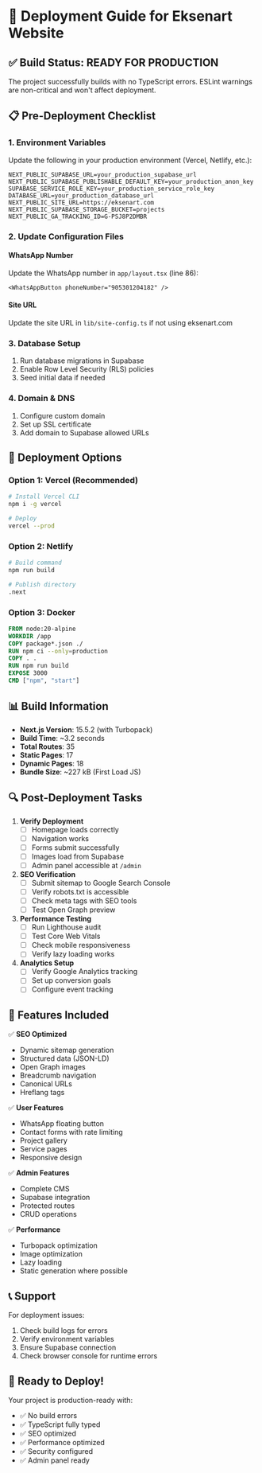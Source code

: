 # 🚀 Deployment Guide for Eksenart Website

## ✅ Build Status: READY FOR PRODUCTION

The project successfully builds with no TypeScript errors. ESLint warnings are non-critical and won't affect deployment.

## 📋 Pre-Deployment Checklist

### 1. Environment Variables
Update the following in your production environment (Vercel, Netlify, etc.):

```env
NEXT_PUBLIC_SUPABASE_URL=your_production_supabase_url
NEXT_PUBLIC_SUPABASE_PUBLISHABLE_DEFAULT_KEY=your_production_anon_key
SUPABASE_SERVICE_ROLE_KEY=your_production_service_role_key
DATABASE_URL=your_production_database_url
NEXT_PUBLIC_SITE_URL=https://eksenart.com
NEXT_PUBLIC_SUPABASE_STORAGE_BUCKET=projects
NEXT_PUBLIC_GA_TRACKING_ID=G-PSJ8P2DMBR
```

### 2. Update Configuration Files

#### WhatsApp Number
Update the WhatsApp number in `app/layout.tsx` (line 86):
```tsx
<WhatsAppButton phoneNumber="905301204182" />
```

#### Site URL
Update the site URL in `lib/site-config.ts` if not using eksenart.com

### 3. Database Setup
1. Run database migrations in Supabase
2. Enable Row Level Security (RLS) policies
3. Seed initial data if needed

### 4. Domain & DNS
1. Configure custom domain
2. Set up SSL certificate
3. Add domain to Supabase allowed URLs

## 🚀 Deployment Options

### Option 1: Vercel (Recommended)
```bash
# Install Vercel CLI
npm i -g vercel

# Deploy
vercel --prod
```

### Option 2: Netlify
```bash
# Build command
npm run build

# Publish directory
.next
```

### Option 3: Docker
```dockerfile
FROM node:20-alpine
WORKDIR /app
COPY package*.json ./
RUN npm ci --only=production
COPY . .
RUN npm run build
EXPOSE 3000
CMD ["npm", "start"]
```

## 📊 Build Information

- **Next.js Version**: 15.5.2 (with Turbopack)
- **Build Time**: ~3.2 seconds
- **Total Routes**: 35
- **Static Pages**: 17
- **Dynamic Pages**: 18
- **Bundle Size**: ~227 kB (First Load JS)

## 🔍 Post-Deployment Tasks

1. **Verify Deployment**
   - [ ] Homepage loads correctly
   - [ ] Navigation works
   - [ ] Forms submit successfully
   - [ ] Images load from Supabase
   - [ ] Admin panel accessible at `/admin`

2. **SEO Verification**
   - [ ] Submit sitemap to Google Search Console
   - [ ] Verify robots.txt is accessible
   - [ ] Check meta tags with SEO tools
   - [ ] Test Open Graph preview

3. **Performance Testing**
   - [ ] Run Lighthouse audit
   - [ ] Test Core Web Vitals
   - [ ] Check mobile responsiveness
   - [ ] Verify lazy loading works

4. **Analytics Setup**
   - [ ] Verify Google Analytics tracking
   - [ ] Set up conversion goals
   - [ ] Configure event tracking

## 🎯 Features Included

✅ **SEO Optimized**
- Dynamic sitemap generation
- Structured data (JSON-LD)
- Open Graph images
- Breadcrumb navigation
- Canonical URLs
- Hreflang tags

✅ **User Features**
- WhatsApp floating button
- Contact forms with rate limiting
- Project gallery
- Service pages
- Responsive design

✅ **Admin Features**
- Complete CMS
- Supabase integration
- Protected routes
- CRUD operations

✅ **Performance**
- Turbopack optimization
- Image optimization
- Lazy loading
- Static generation where possible

## 📞 Support

For deployment issues:
1. Check build logs for errors
2. Verify environment variables
3. Ensure Supabase connection
4. Check browser console for runtime errors

## 🎉 Ready to Deploy!

Your project is production-ready with:
- ✅ No build errors
- ✅ TypeScript fully typed
- ✅ SEO optimized
- ✅ Performance optimized
- ✅ Security configured
- ✅ Admin panel ready